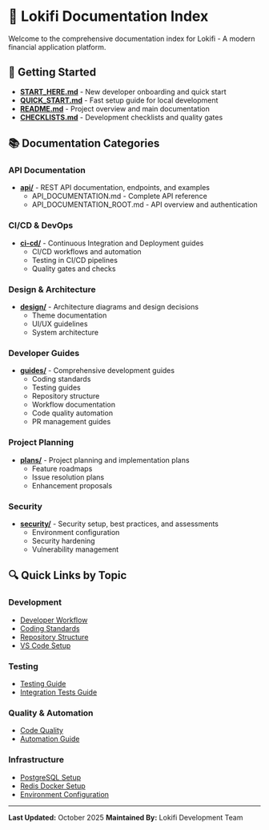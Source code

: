 # 📑 Lokifi Documentation Index

Welcome to the comprehensive documentation index for Lokifi - A modern financial application platform.

## 🚀 Getting Started

- **[START_HERE.md](START_HERE.md)** - New developer onboarding and quick start
- **[QUICK_START.md](QUICK_START.md)** - Fast setup guide for local development
- **[README.md](README.md)** - Project overview and main documentation
- **[CHECKLISTS.md](CHECKLISTS.md)** - Development checklists and quality gates

## 📚 Documentation Categories

### API Documentation
- **[api/](api/)** - REST API documentation, endpoints, and examples
  - API_DOCUMENTATION.md - Complete API reference
  - API_DOCUMENTATION_ROOT.md - API overview and authentication

### CI/CD & DevOps
- **[ci-cd/](ci-cd/)** - Continuous Integration and Deployment guides
  - CI/CD workflows and automation
  - Testing in CI/CD pipelines
  - Quality gates and checks

### Design & Architecture
- **[design/](design/)** - Architecture diagrams and design decisions
  - Theme documentation
  - UI/UX guidelines
  - System architecture

### Developer Guides
- **[guides/](guides/)** - Comprehensive development guides
  - Coding standards
  - Testing guides
  - Repository structure
  - Workflow documentation
  - Code quality automation
  - PR management guides

### Project Planning
- **[plans/](plans/)** - Project planning and implementation plans
  - Feature roadmaps
  - Issue resolution plans
  - Enhancement proposals

### Security
- **[security/](security/)** - Security setup, best practices, and assessments
  - Environment configuration
  - Security hardening
  - Vulnerability management

## 🔍 Quick Links by Topic

### Development
- [Developer Workflow](guides/DEVELOPER_WORKFLOW.md)
- [Coding Standards](guides/CODING_STANDARDS.md)
- [Repository Structure](guides/REPOSITORY_STRUCTURE.md)
- [VS Code Setup](guides/VSCODE_SETUP.md)

### Testing
- [Testing Guide](guides/TESTING_GUIDE.md)
- [Integration Tests Guide](guides/INTEGRATION_TESTS_GUIDE.md)

### Quality & Automation
- [Code Quality](guides/CODE_QUALITY.md)
- [Automation Guide](guides/AUTOMATION.md)

### Infrastructure
- [PostgreSQL Setup](guides/POSTGRESQL_SETUP_GUIDE.md)
- [Redis Docker Setup](guides/REDIS_DOCKER_SETUP.md)
- [Environment Configuration](security/README.md)

---

**Last Updated:** October 2025
**Maintained By:** Lokifi Development Team
